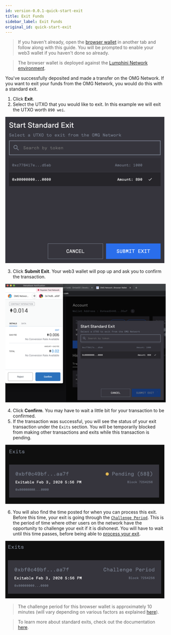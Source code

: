 ```yaml
---
id: version-0.0.1-quick-start-exit
title: Exit Funds
sidebar_label: Exit Funds
original_id: quick-start-exit
---
```


> If you haven't already, open the [browser wallet](https://omgnetwork-browser-wallet.netlify.com) in another tab and follow along with this guide. You will be prompted to enable your web3 wallet if you haven't done so already.

> The browser wallet is deployed against the [Lumphini Network environment](network-connection-details.md).

You've successfully deposited and made a transfer on the OMG Network. If you want to exit your funds from the OMG Network, you would do this with a standard exit.

1. Click **Exit**.
2. Select the UTXO that you would like to exit. In this example we will exit the UTXO worth `890 wei`.

<img src="/img/exit-create.png" width="500">

3. Click **Submit Exit**. Your web3 wallet will pop up and ask you to confirm the transaction.

![exit-sign](/img/exit-sign.png)

4. Click **Confirm**. You may have to wait a little bit for your transaction to be confirmed.
5. If the transaction was successful, you will see the status of your exit transaction under the `Exits` section. You will be temporarily blocked from making other transactions and exits while this transaction is pending.

<img src="/img/exit-status.png" width="500">

6. You will also find the time posted for when you can process this exit. Before this time, your exit is going through the [`Challenge Period`](challenge-period). This is the period of time where other users on the network have the opportunity to challenge your exit if it is dishonest. You will have to wait until this time passes, before being able to [process your exit](process-exits).

<img src="/img/exit-challenge.png" width="500">

> The challenge period for this browser wallet is approximately 10 minutes (will vary depending on various factors as explained [here](challenge-period)).

> To learn more about standard exits, check out the documentation [here](standard-exits).